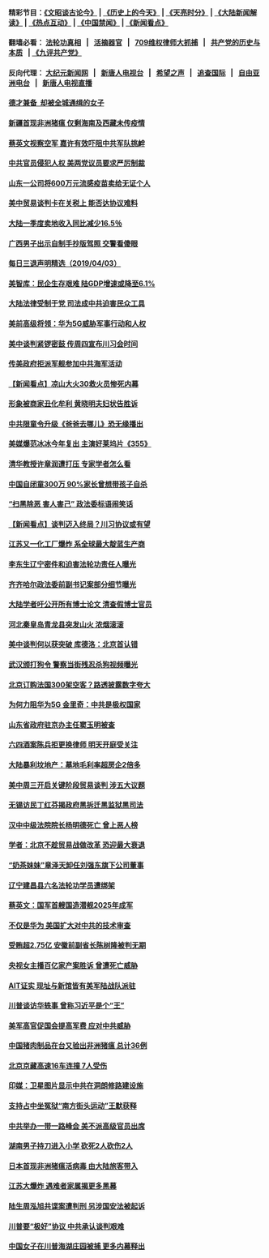 #### 精彩节目：[《文昭谈古论今》](http://134.209.198.168/wenzhao) | [《历史上的今天》](http://134.209.198.168/today-in-history) | [《天亮时分》](http://134.209.198.168/tianliang) | [《大陆新闻解读》](http://134.209.198.168/ntdtv-comedy) | [《热点互动》](http://134.209.198.168/ntdtv-rdhd)  | [《中国禁闻》](http://134.209.198.168/ntdtv-news) | [《新闻看点》](http://134.209.198.168/news-insight) 

  #### 翻墙必看： [法轮功真相](http://134.209.198.168:10000/videos/truth.html) &nbsp;&nbsp;|&nbsp;&nbsp; [活摘器官](http://134.209.198.168:10000/videos/res/Organs/) &nbsp;&nbsp;|&nbsp;&nbsp; [709维权律师大抓捕](http://134.209.198.168:10000/videos/709/) &nbsp;&nbsp;|&nbsp;&nbsp; [共产党的历史与本质](http://134.209.198.168:10000/videos/ccp.html) &nbsp;&nbsp;| [《九评共产党》](http://134.209.198.168:10000/videos/jiuping/) 

#### 反向代理： [大纪元新闻网](http://134.209.198.168:10080/) &nbsp;&nbsp;|&nbsp;&nbsp; [新唐人电视台](http://134.209.198.168:8000/) &nbsp;&nbsp;|&nbsp;&nbsp; [希望之声](http://134.209.198.168:8200/) &nbsp;&nbsp;|&nbsp;&nbsp; [追查国际](http://134.209.198.168:10010/) &nbsp;&nbsp;|&nbsp;&nbsp; [自由亚洲电台](http://134.209.198.168:9800/) &nbsp;&nbsp;|&nbsp;&nbsp; [新唐人电视直播](http://134.209.198.168/) 

#### [德才兼备  却被全城通缉的女子](../pages/nsc413/n11161232.md?t=04041033) 

#### [新疆首现非洲猪瘟 仅剩海南及西藏未传疫情](../pages/nsc413/n11162263.md?t=04041033) 

#### [蔡英文视察空军 嘉许有效吓阻中共军队挑衅](../pages/nsc413/n11162088.md?t=04041033) 

#### [中共官员侵犯人权 美两党议员要求严厉制裁](../pages/nsc413/n11161642.md?t=04041033) 

#### [山东一公司将600万元流感疫苗卖给无证个人](../pages/nsc413/n11161941.md?t=04041033) 

#### [美中贸易谈判卡在关税上 能否达协议难料](../pages/nsc413/n11161289.md?t=04041033) 

#### [大陆一季度卖地收入同比减少16.5％](../pages/nsc413/n11161632.md?t=04041033) 

#### [广西男子出示自制手抄版驾照 交警看傻眼](../pages/nsc413/n11161822.md?t=04041033) 


#### [每日三退声明精选（2019/04/03）](../pages/nsc413/n11161674.md?t=04041033) 

#### [美智库：民企生存艰难 陆GDP增速或降至6.1%](../pages/nsc413/n11161376.md?t=04041033) 

#### [大陆法律受制于党 司法成中共迫害民众工具](../pages/nsc413/n11160794.md?t=04041033) 

#### [美前高级将领：华为5G威胁军事行动和人权](../pages/nsc413/n11161385.md?t=04041033) 

#### [美中谈判紧锣密鼓 传周四宣布川习会时间](../pages/nsc413/n11161382.md?t=04041033) 

#### [传美政府拒派军舰参加中共海军活动](../pages/nsc413/n11161261.md?t=04041033) 

#### [【新闻看点】凉山大火30救火员惨死内幕](../pages/nsc413/n11160636.md?t=04041033) 

#### [形象被商家丑化牟利 黄晓明夫妇状告胜诉](../pages/nsc413/n11161119.md?t=04041033) 

#### [中共限童令升级《爸爸去哪儿》恐无缘播出](../pages/nsc413/n11160671.md?t=04041033) 

#### [美媒爆范冰冰今年复出 主演好莱坞片《355》](../pages/nsc413/n11160942.md?t=04041033) 

#### [清华教授许章润遭打压 专家学者怎么看](../pages/nsc413/n11160739.md?t=04041033) 

#### [中国自闭童300万 90%家长曾想带孩子自杀](../pages/nsc413/n11160842.md?t=04041033) 

#### [“扫黑除恶 害人害己” 政法委标语闹笑话](../pages/nsc413/n11160834.md?t=04041033) 

#### [【新闻看点】谈判迈入终局？川习协议或有望](../pages/nsc413/n11160762.md?t=04041033) 

#### [江苏又一化工厂爆炸 系全球最大靛蓝生产商](../pages/nsc413/n11160937.md?t=04041033) 

#### [李东生辽宁密件和迫害法轮功责任人曝光](../pages/nsc413/n11159391.md?t=04041033) 

#### [齐齐哈尔政法委前副书记案部分细节曝光](../pages/nsc413/n11160610.md?t=04041033) 

#### [大陆学者吁公开所有博士论文 清查假博士官员](../pages/nsc413/n11160862.md?t=04041033) 

#### [河北秦皇岛青龙县突发山火 浓烟滚滚](../pages/nsc413/n11160929.md?t=04041033) 

#### [美中谈判何以获突破 库德洛：北京首认错](../pages/nsc413/n11160775.md?t=04041033) 

#### [武汉颁打狗令 警察当街残忍杀狗视频曝光](../pages/nsc413/n11160692.md?t=04041033) 

#### [北京订购法国300架空客？路透披露数字夸大](../pages/nsc413/n11160798.md?t=04041033) 

#### [为何力阻华为5G 金里奇：中共是极权国家](../pages/nsc413/n11160683.md?t=04041033) 

#### [山东省政府驻京办主任窦玉明被查](../pages/nsc413/n11160506.md?t=04041033) 

#### [六四酒案陈兵拒更换律师 明天开庭受关注](../pages/nsc413/n11160121.md?t=04041033) 

#### [大陆暴利坟地产：墓地毛利率超房企2倍多](../pages/nsc413/n11160373.md?t=04041033) 

#### [美中周三开启关键阶段贸易谈判 涉五大议题](../pages/nsc413/n11160614.md?t=04041033) 

#### [无锡访民丁红芬揭政府黑拆迁黑监狱黑司法](../pages/nsc413/n11160378.md?t=04041033) 

#### [汉中中级法院院长杨明德死亡 曾上恶人榜](../pages/nsc413/n11158292.md?t=04041033) 

#### [学者：北京不趁贸易战做改革 恐迎最大衰退](../pages/nsc413/n11159226.md?t=04041033) 

#### [“奶茶妹妹”章泽天卸任刘强东旗下公司董事](../pages/nsc413/n11160447.md?t=04041033) 

#### [辽宁建昌县六名法轮功学员遭绑架](../pages/nsc413/n11158161.md?t=04041033) 


#### [蔡英文：国军首艘国造潜舰2025年成军](../pages/nsc413/n11160171.md?t=04041033) 

#### [不仅是华为 美国扩大对中共的技术审查](../pages/nsc413/n11159775.md?t=04041033) 

#### [受贿超2.75亿 安徽前副省长陈树隆被判无期](../pages/nsc413/n11159885.md?t=04041033) 

#### [央视女主播百亿家产案胜诉 曾遭死亡威胁](../pages/nsc413/n11159842.md?t=04041033) 

#### [AIT证实 现址与新馆皆有美军陆战队派驻](../pages/nsc413/n11159888.md?t=04041033) 

#### [川普谈访华轶事 曾称习近平是个“王”](../pages/nsc413/n11159788.md?t=04041033) 

#### [美军高官促国会提高军费 应对中共威胁](../pages/nsc413/n11159692.md?t=04041033) 

#### [中国猪肉制品在台又验出非洲猪瘟 总计36例](../pages/nsc413/n11159509.md?t=04041033) 

#### [北京京藏高速16车连撞 7人受伤](../pages/nsc413/n11159537.md?t=04041033) 

#### [印媒：卫星图片显示中共在洞朗修路建设施](../pages/nsc413/n11159415.md?t=04041033) 

#### [支持占中坐冤狱“南方街头运动”王默获释](../pages/nsc413/n11159213.md?t=04041033) 

#### [中共举办一带一路峰会 美不派高级官员出席](../pages/nsc413/n11158984.md?t=04041033) 

#### [湖南男子持刀进入小学 砍死2人砍伤2人](../pages/nsc413/n11159259.md?t=04041033) 

#### [日本首现非洲猪瘟活病毒 由大陆旅客带入](../pages/nsc413/n11159250.md?t=04041033) 

#### [江苏大爆炸 遇难者家属揭更多黑幕](../pages/nsc413/n11158978.md?t=04041033) 

#### [陆生周泓旭共谍案遭判刑 另涉国安法被起诉](../pages/nsc413/n11157820.md?t=04041033) 

#### [川普要“极好”协议 中共承认谈判艰难](../pages/nsc413/n11155787.md?t=04041033) 

#### [中国女子在川普海湖庄园被捕 更多内幕释出](../pages/nsc413/n11159107.md?t=04041033) 

